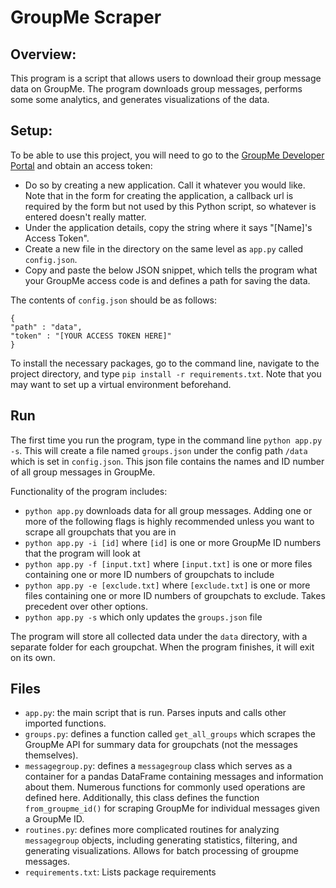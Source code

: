 # GroupMe Scraper

## Overview:
This program is a script that allows users to download their group message data on GroupMe. The program downloads group messages, performs some some analytics, and generates visualizations of the data.

## Setup:
To be able to use this project, you will need to go to the [GroupMe Developer Portal](https://dev.groupme.com) and obtain an access token:

 - Do so by creating a new application. Call it whatever you would like. Note that in the form for creating the application, a callback url is required by the form but not used by this Python script, so whatever is entered doesn't really matter.
 - Under the application details, copy the string where it says
   "[Name]'s Access Token".
 - Create a new file in the directory on the same level as `app.py`
   called `config.json`.
 - Copy and paste the below JSON snippet, which tells the program what your GroupMe access code is and defines a path for saving the data.


The contents of `config.json` should be as follows:

    {
	"path" : "data",
	"token" : "[YOUR ACCESS TOKEN HERE]"
	}

To install the necessary packages, go to the command line, navigate to the project directory, and type `pip install -r requirements.txt`. Note that you may want to set up a virtual environment beforehand.

## Run

The first time you run the program, type in the command line `python app.py -s`. This will create a file named `groups.json` under the config path `/data` which is set in `config.json`. This json file contains the names and ID number of all group messages in GroupMe.

Functionality of the program includes:

 - `python app.py` downloads data for all group messages. Adding one or more of the following flags is highly recommended unless you want to scrape all groupchats that you are in
 - `python app.py -i [id]` where `[id]` is one or more GroupMe ID numbers that the program will look at
 - `python app.py -f [input.txt]` where `[input.txt]` is one or more files containing one or more ID numbers of groupchats to include
 - `python app.py -e [exclude.txt]` where `[exclude.txt]` is one or more files containing  one or more ID numbers of groupchats to exclude. Takes precedent over other options.
 - `python app.py -s` which only updates the `groups.json` file

The program will store all collected data under the `data` directory, with a separate folder for each groupchat. When the program finishes, it will exit on its own.

## Files

 - `app.py`: the main script that is run. Parses inputs and calls other imported functions.
 - `groups.py`: defines a function called `get_all_groups` which scrapes the GroupMe API for summary data for groupchats (not the messages themselves).
 - `messagegroup.py`: defines a `messagegroup` class which serves as a container for a pandas DataFrame containing messages and information about them. Numerous functions for commonly used operations are defined here. Additionally, this class defines the function `from_groupme_id()` for scraping GroupMe for individual messages given a GroupMe ID.
 - `routines.py`: defines more complicated routines for analyzing `messagegroup` objects, including generating statistics, filtering, and generating visualizations. Allows for batch processing of groupme messages.
 - `requirements.txt`: Lists package requirements
